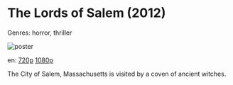 # The Lords of Salem (2012)

Genres: horror, thriller

![poster](http://image.tmdb.org/t/p/w500/1McyfXZO1F0zfrpbqqz3DvvlZ73.jpg)

en:
  [720p](magnet:?xt=urn:btih:4CAB491932CAD22C4DB7437D5A7A1F974EF67C9B&tr=udp://glotorrents.pw:6969/announce&tr=udp://tracker.opentrackr.org:1337/announce&tr=udp://torrent.gresille.org:80/announce&tr=udp://tracker.openbittorrent.com:80&tr=udp://tracker.coppersurfer.tk:6969&tr=udp://tracker.leechers-paradise.org:6969&tr=udp://p4p.arenabg.ch:1337&tr=udp://tracker.internetwarriors.net:1337)
  [1080p](magnet:?xt=urn:btih:4E4BC9E8F8612F8A6EFBA5C61EA6C61315EE25E7&tr=udp://glotorrents.pw:6969/announce&tr=udp://tracker.opentrackr.org:1337/announce&tr=udp://torrent.gresille.org:80/announce&tr=udp://tracker.openbittorrent.com:80&tr=udp://tracker.coppersurfer.tk:6969&tr=udp://tracker.leechers-paradise.org:6969&tr=udp://p4p.arenabg.ch:1337&tr=udp://tracker.internetwarriors.net:1337)
  


The City of Salem, Massachusetts is visited by a coven of ancient witches.